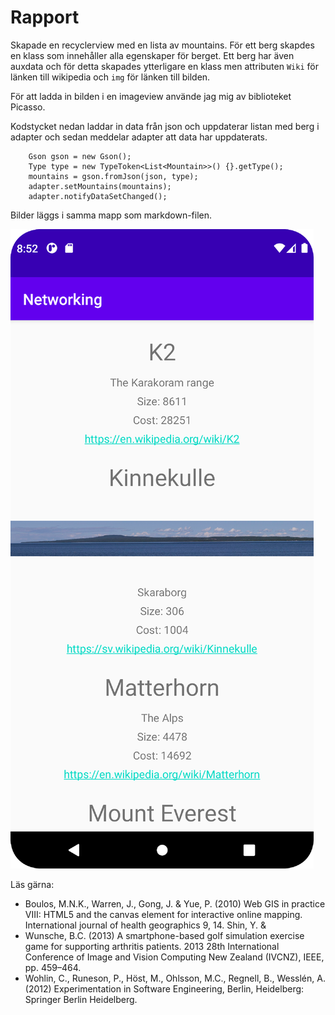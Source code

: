 
# Rapport

Skapade en recyclerview med en lista av mountains. För ett berg skapdes en klass som innehåller alla egenskaper för berget.
Ett berg har även auxdata och för detta skapades ytterligare en klass men attributen `Wiki` för länken till wikipedia och `img` för länken till bilden.

För att ladda in bilden i en imageview använde jag mig av biblioteket Picasso.


Kodstycket nedan laddar in data från json och uppdaterar listan med berg i adapter och sedan meddelar adapter att data har uppdaterats.
```
    Gson gson = new Gson();
    Type type = new TypeToken<List<Mountain>>() {}.getType();
    mountains = gson.fromJson(json, type);
    adapter.setMountains(mountains);
    adapter.notifyDataSetChanged();
```

Bilder läggs i samma mapp som markdown-filen.

![](screenshot.png)

Läs gärna:

- Boulos, M.N.K., Warren, J., Gong, J. & Yue, P. (2010) Web GIS in practice VIII: HTML5 and the canvas element for interactive online mapping. International journal of health geographics 9, 14. Shin, Y. &
- Wunsche, B.C. (2013) A smartphone-based golf simulation exercise game for supporting arthritis patients. 2013 28th International Conference of Image and Vision Computing New Zealand (IVCNZ), IEEE, pp. 459–464.
- Wohlin, C., Runeson, P., Höst, M., Ohlsson, M.C., Regnell, B., Wesslén, A. (2012) Experimentation in Software Engineering, Berlin, Heidelberg: Springer Berlin Heidelberg.
